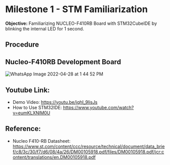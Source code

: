 # Milestone 1 - STM Familiarization 
**Objective:** Familiarizing NUCLEO-F410RB Board with STM32CubeIDE by blinking the internal LED for 1 second.

## Procedure


## Nucleo-F410RB Development Board
![WhatsApp Image 2022-04-28 at 1 44 52 PM](https://user-images.githubusercontent.com/64217618/165685517-0cab1161-b673-42d9-9f4b-d8c23b8e26bc.jpeg)


## Youtube Link: ###  
* Demo Video: https://youtu.be/jqhI_9lisJs  
* How to Use STM32IDE: https://www.youtube.com/watch?v=eumKLXNlM0U  

## Reference: ##  
* Nucleo F410-RB Datasheet:  
https://www.st.com/content/ccc/resource/technical/document/data_brief/c8/3c/30/f7/d6/08/4a/26/DM00105918.pdf/files/DM00105918.pdf/jcr:content/translations/en.DM00105918.pdf


 

